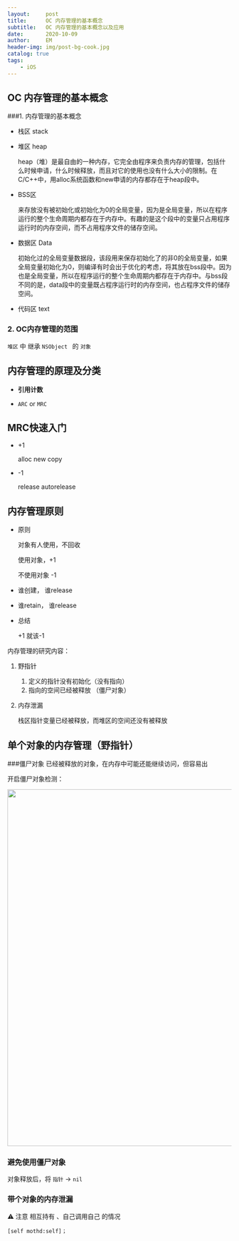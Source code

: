 ```yaml
---
layout:     post
title:      OC 内存管理的基本概念
subtitle:   OC 内存管理的基本概念以及应用
date:       2020-10-09
author:     EM
header-img: img/post-bg-cook.jpg
catalog: true
tags:
    - iOS
---
```




## OC 内存管理的基本概念


###1. 内存管理的基本概念

- 栈区 stack

- 堆区 heap

	heap（堆）是最自由的一种内存，它完全由程序来负责内存的管理，包括什么时候申请，什么时候释放，而且对它的使用也没有什么大小的限制。在C/C++中，用alloc系统函数和new申请的内存都存在于heap段中。

- BSS区

	来存放没有被初始化或初始化为0的全局变量，因为是全局变量，所以在程序运行的整个生命周期内都存在于内存中。有趣的是这个段中的变量只占用程序运行时的内存空间，而不占用程序文件的储存空间。

- 数据区 Data

	初始化过的全局变量数据段，该段用来保存初始化了的非0的全局变量，如果全局变量初始化为0，则编译有时会出于优化的考虑，将其放在bss段中。因为也是全局变量，所以在程序运行的整个生命周期内都存在于内存中。与bss段不同的是，data段中的变量既占程序运行时的内存空间，也占程序文件的储存空间。

- 代码区 text

### 2. OC内存管理的范围

`堆区` 中 继承 `NSObject ` 的 `对象`


## 内存管理的原理及分类


- **引用计数**

- `ARC` or `MRC`

## MRC快速入门

- +1

	alloc new copy
- -1

	release autorelease

## 内存管理原则


- 原则

	对象有人使用，不回收

	使用对象，+1

	不使用对象 -1

- 谁创建， 谁release

- 谁retain， 谁release
- 总结

	+1 就该-1


内存管理的研究内容：

1. 野指针

	1. 定义的指针没有初始化（没有指向）
	2. 指向的空间已经被释放 （僵尸对象）

2. 内存泄漏

	栈区指针变量已经被释放，而堆区的空间还没有被释放

## 单个对象的内存管理（野指针）

###僵尸对象
已经被释放的对象，在内存中可能还能继续访问，但容易出

开启僵尸对象检测：

<img src = "https://ww3.sinaimg.cn/large/006tKfTcgy1fbul3381n8j30pu0eyq4w.jpg" width = "800">

### 避免使用僵尸对象

对象释放后，将 `指针` -> `nil`

### 带个对象的内存泄漏

⚠️ 注意 相互持有 、自己调用自己 的情况

	[self mothd:self]；


